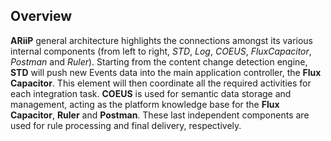 ## Overview

**ARiiP** general architecture highlights the connections amongst its various internal components (from left to right, *STD*, *Log*, *COEUS*, *FluxCapacitor*, *Postman* and *Ruler*). Starting from the content change detection engine, **STD** will push new Events data into the main application controller, the **Flux Capacitor**. This element will then coordinate all the required activities for each integration task. **COEUS** is used for semantic data storage and management, acting as the platform knowledge base for the **Flux Capacitor**, **Ruler** and **Postman**. These last independent components are used for rule processing and final delivery, respectively.